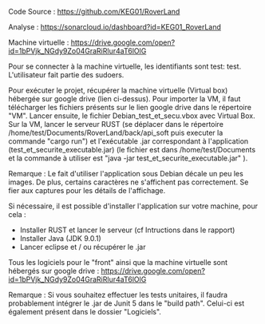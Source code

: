 Code Source : 
https://github.com/KEG01/RoverLand

Analyse : 
https://sonarcloud.io/dashboard?id=KEG01_RoverLand

Machine virtuelle : 
https://drive.google.com/open?id=1bPVjk_NGdy9Zo04GraRiRlur4aT6lOlG

Pour se connecter à la machine virtuelle, les identifiants sont test: test. L'utilisateur fait partie des sudoers.

Pour exécuter le projet, récupérer la machine virtuelle (Virtual box) hébergée sur google drive (lien ci-dessus).
Pour importer la VM, il faut télécharger les fichiers présents sur le lien google drive dans le répertoire "VM". Lancer ensuite, le fichier Debian_test_et_secu.vbox avec Virtual Box.
Sur la VM, lancer le serveur RUST (se déplacer dans le répertoire /home/test/Documents/RoverLand/back/api_soft puis executer la commande "cargo run") et l'exécutable .jar correspondant à l'application (test_et_securite_executable.jar) (le fichier est dans /home/test/Documents et la commande à utiliser est "java -jar test_et_securite_executable.jar" ).

Remarque : Le fait d'utiliser l'application sous Debian décale un peu les images. De plus, certains caractères ne s'affichent pas correctement. Se fier aux captures pour les détails de l'affichage.

Si nécessaire, il est possible d'installer l'application sur votre machine, pour cela : 
- Installer RUST et lancer le serveur (cf Intructions dans le rapport)
- Installer Java (JDK 9.0.1)
- Lancer eclipse et / ou récupérer le .jar

Tous les logiciels pour le "front" ainsi que la machine virtuelle sont hébergés sur google drive :
https://drive.google.com/open?id=1bPVjk_NGdy9Zo04GraRiRlur4aT6lOlG

Remarque : Si vous souhaitez effectuer les tests unitaires, il faudra probablement intégrer le .jar de Junit 5 dans le "build path". Celui-ci est également présent dans le dossier "Logiciels".
